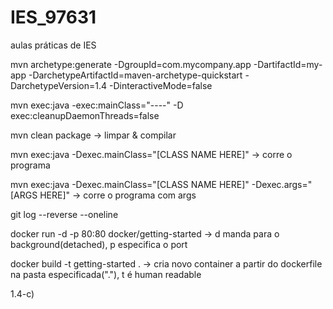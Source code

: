 # IES_97631
aulas práticas de IES

mvn archetype:generate -DgroupId=com.mycompany.app -DartifactId=my-app -DarchetypeArtifactId=maven-archetype-quickstart -DarchetypeVersion=1.4 -DinteractiveMode=false

mvn exec:java -exec:mainClass="----" -D exec:cleanupDaemonThreads=false

mvn clean package -> limpar & compilar

mvn exec:java -Dexec.mainClass="[CLASS NAME HERE]" -> corre o programa

mvn exec:java -Dexec.mainClass="[CLASS NAME HERE]" -Dexec.args="[ARGS HERE]" -> corre o programa com args


git log --reverse --oneline  



docker run -d -p 80:80 docker/getting-started  -> d manda para o background(detached), p especifica o port

docker build -t getting-started .    ->  cria novo container a partir do dockerfile na pasta especificada("."), t é human readable

1.4-c)